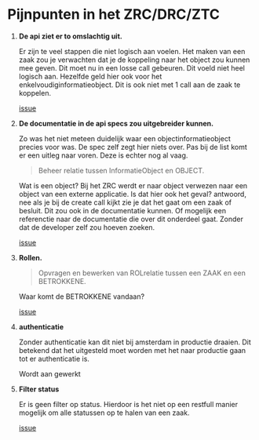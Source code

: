 # Pijnpunten in het ZRC/DRC/ZTC

1. **De api ziet er to omslachtig uit.**

    Er zijn te veel stappen die niet logisch aan voelen. Het maken van een zaak zou je verwachten
    dat je de koppeling naar het object zou kunnen mee geven. Dit moet nu in een losse call
    gebeuren. Dit voeld niet heel logisch aan.
    Hezelfde geld hier ook voor het enkelvoudiginformatieobject. Dit is ook niet met 1 call aan de
    zaak te koppelen.

    [issue](https://github.com/VNG-Realisatie/gemma-zaken/issues/523)

2. **De documentatie in de api specs zou uitgebreider kunnen.**

    Zo was het niet meteen duidelijk waar een objectinformatieobject precies voor was. De spec zelf
    zegt hier niets over. Pas bij de list komt er een uitleg naar voren. Deze is echter nog al vaag.

    > Beheer relatie tussen InformatieObject en OBJECT.

    Wat is een object? Bij het ZRC werdt er naar object verwezen naar een object van een externe
    applicatie. Is dat hier ook het geval? antwoord, nee als je bij de create call kijkt zie je dat
    het gaat om een zaak of besluit. Dit zou ook in de documentatie kunnen. Of mogelijk een
    referenctie naar de documentatie die over dit onderdeel gaat. Zonder dat de developer zelf zou
    hoeven zoeken.

    [issue](https://github.com/VNG-Realisatie/gemma-zaken/issues/522)

3. **Rollen.**

    > Opvragen en bewerken van ROLrelatie tussen een ZAAK en een BETROKKENE.

    Waar komt de BETROKKENE vandaan?

    [issue](https://github.com/VNG-Realisatie/gemma-zaken/issues/522)

4. **authenticatie**

    Zonder authenticatie kan dit niet bij amsterdam in productie draaien. Dit betekend dat het
    uitgesteld moet worden met het naar productie gaan tot er authenticatie is.

    Wordt aan gewerkt

5. **Filter status**

    Er is geen filter op status. Hierdoor is het niet op een restfull manier mogelijk om alle
    statussen op te halen van een zaak.

    [issue](https://github.com/VNG-Realisatie/gemma-zaken/issues/518)

